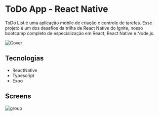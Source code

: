 # ToDo App - React Native
ToDo List é uma aplicação mobile de criação e controle de tarefas.
Esse projeto é um dos desafios da trilha de React Native do Ignite, nosso bootcamp completo de especialização em React, React Native e Node.js.


![Cover](https://github.com/eddyzera/todo/assets/60861927/bd8002b8-86cc-4b54-a241-9711fa5ec8ed)


## Tecnologias
- ReactNative
- Typescript
- Expo

## Screens

![group](https://github.com/eddyzera/Todo-App---React-Native/assets/60861927/8c5b7e93-7c56-441b-8090-7eff7788a624)
